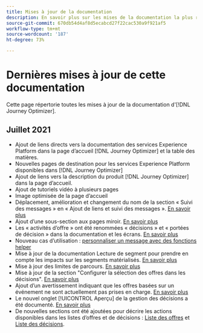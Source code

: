 ```yaml
---
title: Mises à jour de la documentation
description: En savoir plus sur les mises de la documentation la plus récente
source-git-commit: 670db54d4af8d5ecabcd27f22cac530a9f921af5
workflow-type: tm+mt
source-wordcount: '187'
ht-degree: 73%

---
```



# Dernières mises à jour de cette documentation

Cette page répertorie toutes les mises à jour de la documentation d&#39;[!DNL Journey Optimizer].

## Juillet 2021

* Ajout de liens directs vers la documentation des services Experience Platform dans la page d’accueil [!DNL Journey Optimizer] et la table des matières.
* Nouvelles pages de destination pour les services Experience Platform disponibles dans [!DNL Journey Optimizer]
* Ajout de liens vers la description du produit [!DNL Journey Optimizer] dans la page d’accueil.
* Ajout de tutoriels vidéo à plusieurs pages
* Image optimisée de la page d’accueil
* Déplacement, amélioration et changement du nom de la section « Suivi des messages » en « Ajout de liens et suivi des messages ». [En savoir plus](message-tracking.md)
* Ajout d’une sous-section aux pages miroir. [En savoir plus](message-tracking.md#mirror-page)
* Les « activités d’offre » ont été renommées « décisions » et « portées de décision » dans la documentation et les écrans. [En savoir plus](offers/get-started/starting-offer-decisioning.md)
* Nouveau cas d’utilisation : [personnaliser un message avec des fonctions helper](personalization/personalization-use-case-helper-functions.md)
* Mise à jour de la documentation Lecture de segment pour prendre en compte les impacts sur les segments matérialisés. [En savoir plus](building-journeys/read-segment.md)
* Mise à jour des limites de parcours. [En savoir plus](building-journeys/limitations.md)
* Mise à jour de la section &quot;Configurer la sélection des offres dans les décisions&quot;. [En savoir plus](offers/offer-activities/configure-offer-selection.md)
* Ajout d’un avertissement indiquant que les offres basées sur un événement ne sont actuellement pas prises en charge. [En savoir plus](offers/offer-library/creating-personalized-offers.md#eligibility)
* Le nouvel onglet [!UICONTROL Aperçu] de la gestion des décisions a été documenté. [En savoir plus](offers/get-started/user-interface.md#overview)
* De nouvelles sections ont été ajoutées pour décrire les actions disponibles dans les listes d’offres et de décisions : [Liste des offres](offers/offer-library/creating-personalized-offers.md#offer-list) et [Liste des décisions](offers/offer-activities/create-offer-activities.md#decision-list).
